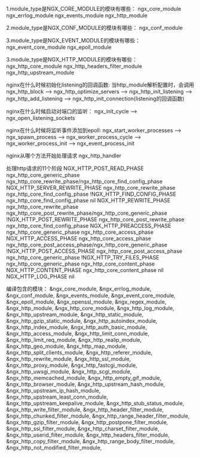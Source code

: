 1.module_type是NGX_CORE_MODULE的模块有哪些：
ngx_core_module
ngx_errlog_module
ngx_events_module
ngx_http_module

2.module_type是NGX_CONF_MODULE的模块有哪些：
ngx_conf_module

3.module_type是NGX_EVENT_MODULE的模块有哪些：
ngx_event_core_module
ngx_epoll_module

3.module_type是NGX_HTTP_MODULE的模块有哪些：
ngx_http_core_module
ngx_http_headers_filter_module
ngx_http_upstream_module

nginx在什么时候初始化listening的回调函数:
当http_module解析配置时，会调用ngx_http_block --> ngx_http_optimize_servers --> ngx_http_init_listening 
--> ngx_http_add_listening --> ngx_http_init_connection(listening的回调函数)

nginx在什么时候启动对端口的监听：
ngx_init_cycle --> ngx_open_listening_sockets

nginx在什么时候将监听事件添加到epoll:
ngx_start_worker_processes --> ngx_spawn_process --> ngx_worker_process_cycle --> ngx_worker_process_init --> ngx_event_process_init

nginx从哪个方法开始处理请求
ngx_http_handler

处理http请求的11个阶段
NGX_HTTP_POST_READ_PHASE				ngx_http_core_generic_phase					ngx_http_core_rewrite_phase/ngx_http_core_find_config_phase
NGX_HTTP_SERVER_REWRITE_PHASE			ngx_http_core_rewrite_phase					ngx_http_core_find_config_phase
!NGX_HTTP_FIND_CONFIG_PHASE				ngx_http_core_find_config_phase				nil
NGX_HTTP_REWRITE_PHASE					ngx_http_core_rewrite_phase					ngx_http_core_post_rewrite_phase/ngx_http_core_generic_phase
!NGX_HTTP_POST_REWRITE_PHASE			ngx_http_core_post_rewrite_phase			ngx_http_core_find_config_phase
NGX_HTTP_PREACCESS_PHASE				ngx_http_core_generic_phase					ngx_http_core_access_phase
NGX_HTTP_ACCESS_PHASE					ngx_http_core_access_phase					ngx_http_core_post_access_phase/ngx_http_core_generic_phase
!NGX_HTTP_POST_ACCESS_PHASE				ngx_http_core_post_access_phase				ngx_http_core_generic_phase
!NGX_HTTP_TRY_FILES_PHASE				ngx_http_core_generic_phase					ngx_http_core_content_phase
NGX_HTTP_CONTENT_PHASE					ngx_http_core_content_phase					nil
NGX_HTTP_LOG_PHASE						nil



编译包含的模块：
    &ngx_core_module,
    &ngx_errlog_module,
    &ngx_conf_module,
    &ngx_events_module,
    &ngx_event_core_module,
    &ngx_epoll_module,
    &ngx_openssl_module,
    &ngx_regex_module,
    &ngx_http_module,
    &ngx_http_core_module,
    &ngx_http_log_module,
    &ngx_http_upstream_module,
    &ngx_http_static_module,
    &ngx_http_gzip_static_module,
    &ngx_http_autoindex_module,
    &ngx_http_index_module,
    &ngx_http_auth_basic_module,
    &ngx_http_access_module,
    &ngx_http_limit_conn_module,
    &ngx_http_limit_req_module,
    &ngx_http_realip_module,
    &ngx_http_geo_module,
    &ngx_http_map_module,
    &ngx_http_split_clients_module,
    &ngx_http_referer_module,
    &ngx_http_rewrite_module,
    &ngx_http_ssl_module,
    &ngx_http_proxy_module,
    &ngx_http_fastcgi_module,
    &ngx_http_uwsgi_module,
    &ngx_http_scgi_module,
    &ngx_http_memcached_module,
    &ngx_http_empty_gif_module,
    &ngx_http_browser_module,
    &ngx_http_upstream_hash_module,
    &ngx_http_upstream_ip_hash_module,
    &ngx_http_upstream_least_conn_module,
    &ngx_http_upstream_keepalive_module,
    &ngx_http_stub_status_module,
    &ngx_http_write_filter_module,
    &ngx_http_header_filter_module,
    &ngx_http_chunked_filter_module,
    &ngx_http_range_header_filter_module,
    &ngx_http_gzip_filter_module,
    &ngx_http_postpone_filter_module,
	&ngx_http_ssi_filter_module,
    &ngx_http_charset_filter_module,
    &ngx_http_userid_filter_module,
    &ngx_http_headers_filter_module,
    &ngx_http_copy_filter_module,
    &ngx_http_range_body_filter_module,
    &ngx_http_not_modified_filter_module,



